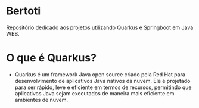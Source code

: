 # Bertoti
Repositório dedicado aos projetos utilizando Quarkus e Springboot em Java WEB.

# O que é Quarkus?
- Quarkus é um framework Java open source criado pela Red Hat para desenvolvimento de aplicativos Java nativos da nuvem.
Ele é projetado para ser rápido, leve e eficiente em termos de recursos, permitindo que aplicativos Java sejam executados de maneira mais eficiente em ambientes de nuvem.
